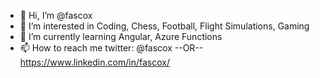- 👋 Hi, I’m @fascox
- 👀 I’m interested in Coding, Chess, Football, Flight Simulations, Gaming
- 🌱 I’m currently learning Angular, Azure Functions
- 📫 How to reach me twitter: @fascox --OR-- https://www.linkedin.com/in/fascox/

<!---
fascox/fascox is a ✨ special ✨ repository because its `README.md` (this file) appears on your GitHub profile.
You can click the Preview link to take a look at your changes.
--->
